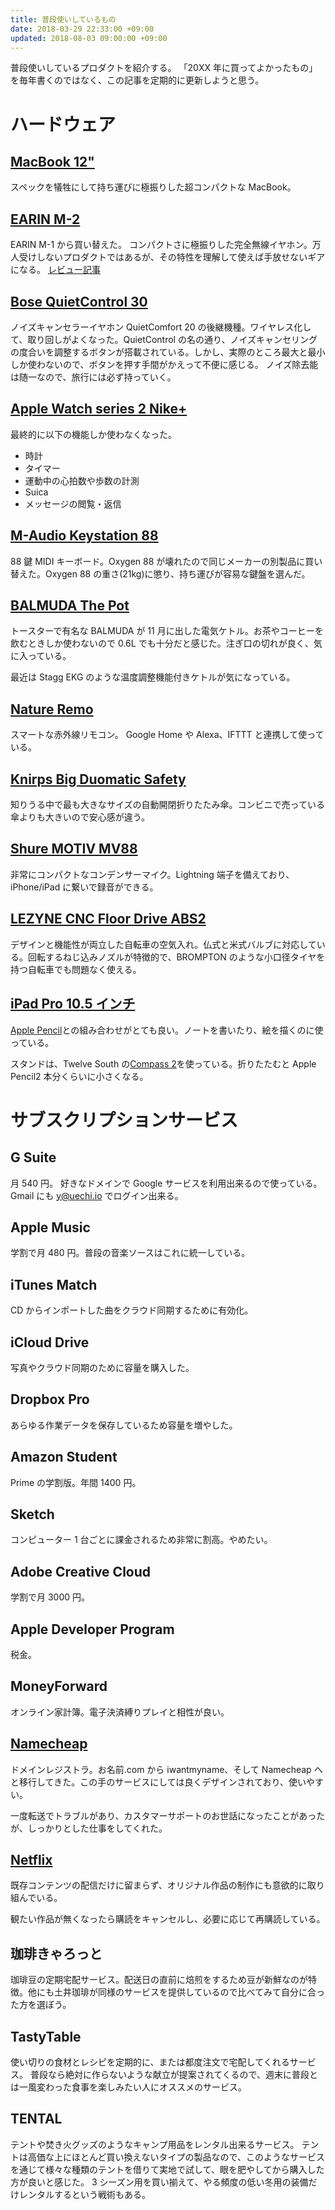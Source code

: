 ```yaml
---
title: 普段使いしているもの
date: 2018-03-29 22:33:00 +09:00
updated: 2018-08-03 09:00:00 +09:00
---
```


普段使いしているプロダクトを紹介する。
「20XX 年に買ってよかったもの」を毎年書くのではなく、この記事を定期的に更新しようと思う。

# ハードウェア

## [MacBook 12"](http://www.apple.com/jp/shop/buy-mac/macbook/%E3%82%B4%E3%83%BC%E3%83%AB%E3%83%89-512gb)

スペックを犠牲にして持ち運びに極振りした超コンパクトな MacBook。

## [EARIN M-2](https://earin.com)

EARIN M-1 から買い替えた。
コンパクトさに極振りした完全無線イヤホン。万人受けしないプロダクトではあるが、その特性を理解して使えば手放せないギアになる。
[レビュー記事](https://uechi.io/blog/2018/03/24/earin-m2-first-look)

## [Bose QuietControl 30](https://www.bose.co.jp/ja_jp/products/headphones/earphones/quietcontrol-30.html)

ノイズキャンセラーイヤホン QuietComfort 20 の後継機種。ワイヤレス化して、取り回しがよくなった。QuietControl の名の通り、ノイズキャンセリングの度合いを調整するボタンが搭載されている。しかし、実際のところ最大と最小しか使わないので、ボタンを押す手間がかえって不便に感じる。
ノイズ除去能は随一なので、旅行には必ず持っていく。

## [Apple Watch series 2 Nike+](http://www.apple.com/jp/shop/buy-watch/apple-watch-nike/%E3%82%B9%E3%83%9A%E3%83%BC%E3%82%B9%E3%82%B0%E3%83%AC%E3%82%A4-%E3%82%A2%E3%83%AB%E3%83%9F%E3%83%8B%E3%82%A6%E3%83%A0-%E3%83%96%E3%83%A9%E3%83%83%E3%82%AF-%E3%83%9C%E3%83%AB%E3%83%88-%E3%82%B9%E3%83%9D%E3%83%BC%E3%83%84%E3%83%90%E3%83%B3%E3%83%89?preSelect=false&product=MP0J2J/A&step=detail#)

最終的に以下の機能しか使わなくなった。

- 時計
- タイマー
- 運動中の心拍数や歩数の計測
- Suica
- メッセージの閲覧・返信

## [M-Audio Keystation 88](http://m-audio.com/products/view/keystation-88)

88 鍵 MIDI キーボード。Oxygen 88 が壊れたので同じメーカーの別製品に買い替えた。Oxygen 88 の重さ(21kg)に懲り、持ち運びが容易な鍵盤を選んだ。

## [BALMUDA The Pot](https://www.balmuda.com/jp/pot/)

トースターで有名な BALMUDA が 11 月に出した電気ケトル。お茶やコーヒーを飲むときしか使わないので 0.6L でも十分だと感じた。注ぎ口の切れが良く、気に入っている。

最近は Stagg EKG のような温度調整機能付きケトルが気になっている。

## [Nature Remo](https://nature.global/)

スマートな赤外線リモコン。
Google Home や Alexa、IFTTT と連携して使っている。

## [Knirps Big Duomatic Safety](http://www.knirps.jp/product.html)

知りうる中で最も大きなサイズの自動開閉折りたたみ傘。コンビニで売っている傘よりも大きいので安心感が違う。

## [Shure MOTIV MV88](https://www.shure.co.jp/go/motiv-mic/jp/mv88/)

非常にコンパクトなコンデンサーマイク。Lightning 端子を備えており、iPhone/iPad に繋いで録音ができる。

## [LEZYNE CNC Floor Drive ABS2](http://www.wiggle.jp/lezyne-cnc-floor-drive-abs2-%E3%83%95%E3%83%AD%E3%82%A2%E3%83%9D%E3%83%B3%E3%83%97/)

デザインと機能性が両立した自転車の空気入れ。仏式と米式バルブに対応している。回転するねじ込みノズルが特徴的で、BROMPTON のような小口径タイヤを持つ自転車でも問題なく使える。

## [iPad Pro 10.5 インチ](http://www.apple.com/jp/ipad-pro/)

[Apple Pencil](http://www.apple.com/jp/shop/product/MK0C2J/A/ipad-pro%E3%81%AE%E3%81%9F%E3%82%81%E3%81%AEapple-pencil)との組み合わせがとても良い。ノートを書いたり、絵を描くのに使っている。

スタンドは、Twelve South の[Compass 2](http://www.apple.com/jp/shop/product/HF022ZM/B/twelve-south-compass-2-stand-for-ipad)を使っている。折りたたむと Apple Pencil2 本分くらいに小さくなる。

# サブスクリプションサービス

## G Suite

月 540 円。
好きなドメインで Google サービスを利用出来るので使っている。Gmail にも y@uechi.io でログイン出来る。

## Apple Music

学割で月 480 円。普段の音楽ソースはこれに統一している。

## iTunes Match

CD からインポートした曲をクラウド同期するために有効化。

## iCloud Drive

写真やクラウド同期のために容量を購入した。

## Dropbox Pro

あらゆる作業データを保存しているため容量を増やした。

## Amazon Student

Prime の学割版。年間 1400 円。

## Sketch

コンピューター 1 台ごとに課金されるため非常に割高。やめたい。

## Adobe Creative Cloud

学割で月 3000 円。

## Apple Developer Program

税金。

## MoneyForward

オンライン家計簿。電子決済縛りプレイと相性が良い。

## [Namecheap](https://www.namecheap.com/)

ドメインレジストラ。お名前.com から iwantmyname、そして Namecheap へと移行してきた。この手のサービスにしては良くデザインされており、使いやすい。

一度転送でトラブルがあり、カスタマーサポートのお世話になったことがあったが、しっかりとした仕事をしてくれた。

## [Netflix](https://www.netflix.com/jp/)

既存コンテンツの配信だけに留まらず、オリジナル作品の制作にも意欲的に取り組んでいる。

観たい作品が無くなったら購読をキャンセルし、必要に応じて再購読している。

## 珈琲きゃろっと

珈琲豆の定期宅配サービス。配送日の直前に焙煎をするため豆が新鮮なのが特徴。他にも土井珈琲が同様のサービスを提供しているので比べてみて自分に合った方を選ぼう。

## TastyTable

使い切りの食材とレシピを定期的に、または都度注文で宅配してくれるサービス。
普段なら絶対に作らないような献立が提案されてくるので、週末に普段とは一風変わった食事を楽しみたい人にオススメのサービス。

## TENTAL

テントや焚き火グッズのようなキャンプ用品をレンタル出来るサービス。
テントは高価な上にほとんど買い換えないタイプの製品なので、このようなサービスを通じて様々な種類のテントを借りて実地で試して、眼を肥やしてから購入した方が良いと感じた。
3 シーズン用を買い揃えて、やる頻度の低い冬用の装備だけレンタルするという戦術もある。
